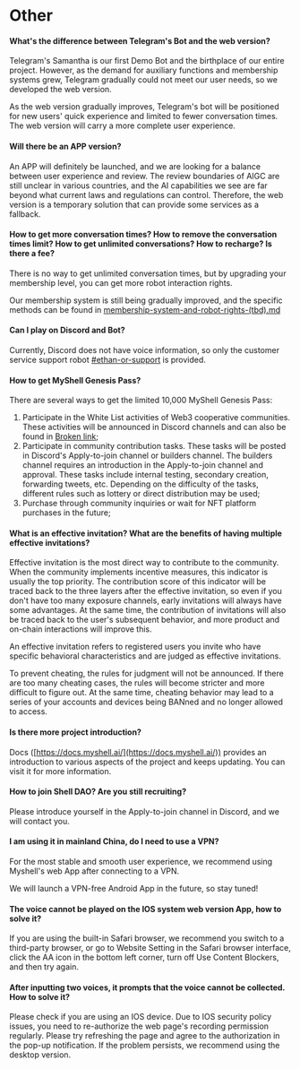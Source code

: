 # Other

#### What's the difference between Telegram's Bot and the web version?

Telegram's Samantha is our first Demo Bot and the birthplace of our entire project. However, as the demand for auxiliary functions and membership systems grew, Telegram gradually could not meet our user needs, so we developed the web version.

As the web version gradually improves, Telegram's bot will be positioned for new users' quick experience and limited to fewer conversation times. The web version will carry a more complete user experience.

#### Will there be an APP version?

An APP will definitely be launched, and we are looking for a balance between user experience and review. The review boundaries of AIGC are still unclear in various countries, and the AI capabilities we see are far beyond what current laws and regulations can control. Therefore, the web version is a temporary solution that can provide some services as a fallback.

#### How to get more conversation times? How to remove the conversation times limit? How to get unlimited conversations? How to recharge? Is there a fee?

There is no way to get unlimited conversation times, but by upgrading your membership level, you can get more robot interaction rights.

Our membership system is still being gradually improved, and the specific methods can be found in [membership-system-and-robot-rights-(tbd).md](../product-manual/membership-system-and-robot-rights-(tbd).md "mention")

#### Can I play on Discord and Bot?

Currently, Discord does not have voice information, so only the customer service support robot [#ethan-or-support](../product-manual/robot-introduction.md#ethan-or-support "mention") is provided.

#### How to get MyShell Genesis Pass?

There are several ways to get the limited 10,000 MyShell Genesis Pass:

1. Participate in the White List activities of Web3 cooperative communities. These activities will be announced in Discord channels and can also be found in [Broken link](broken-reference "mention");
2. Participate in community contribution tasks. These tasks will be posted in Discord's Apply-to-join channel or builders channel. The builders channel requires an introduction in the Apply-to-join channel and approval. These tasks include internal testing, secondary creation, forwarding tweets, etc. Depending on the difficulty of the tasks, different rules such as lottery or direct distribution may be used;
3. Purchase through community inquiries or wait for NFT platform purchases in the future;

#### What is an effective invitation? What are the benefits of having multiple effective invitations?

Effective invitation is the most direct way to contribute to the community. When the community implements incentive measures, this indicator is usually the top priority. The contribution score of this indicator will be traced back to the three layers after the effective invitation, so even if you don't have too many exposure channels, early invitations will always have some advantages. At the same time, the contribution of invitations will also be traced back to the user's subsequent behavior, and more product and on-chain interactions will improve this.

An effective invitation refers to registered users you invite who have specific behavioral characteristics and are judged as effective invitations.

To prevent cheating, the rules for judgment will not be announced. If there are too many cheating cases, the rules will become stricter and more difficult to figure out. At the same time, cheating behavior may lead to a series of your accounts and devices being BANned and no longer allowed to access.

#### Is there more project introduction?

Docs ([https://docs.myshell.ai/](https://docs.myshell.ai/)) provides an introduction to various aspects of the project and keeps updating. You can visit it for more information.

#### How to join Shell DAO? Are you still recruiting?

Please introduce yourself in the Apply-to-join channel in Discord, and we will contact you.

#### I am using it in mainland China, do I need to use a VPN?

For the most stable and smooth user experience, we recommend using Myshell's web App after connecting to a VPN.

We will launch a VPN-free Android App in the future, so stay tuned!

#### The voice cannot be played on the IOS system web version App, how to solve it?

If you are using the built-in Safari browser, we recommend you switch to a third-party browser, or go to Website Setting in the Safari browser interface, click the AA icon in the bottom left corner, turn off Use Content Blockers, and then try again.

#### After inputting two voices, it prompts that the voice cannot be collected. How to solve it?

Please check if you are using an IOS device. Due to IOS security policy issues, you need to re-authorize the web page's recording permission regularly. Please try refreshing the page and agree to the authorization in the pop-up notification. If the problem persists, we recommend using the desktop version.